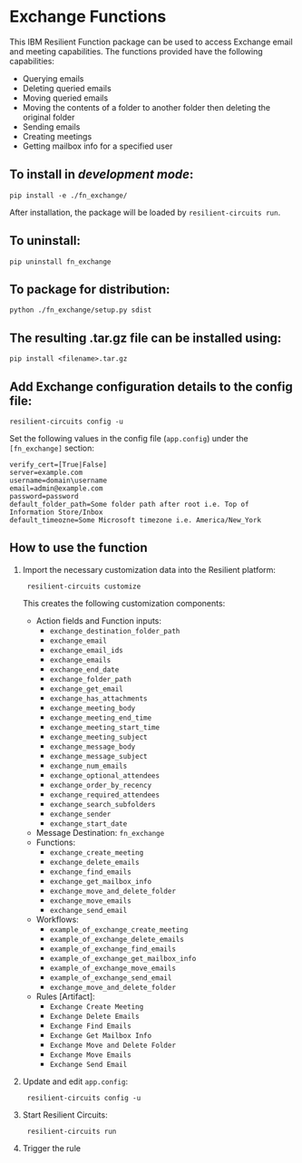 # Exchange Functions

This IBM Resilient Function package can be used to access Exchange email and meeting capabilities.
The functions provided have the following capabilities:

* Querying emails
* Deleting queried emails
* Moving queried emails
* Moving the contents of a folder to another folder then deleting the original folder
* Sending emails
* Creating meetings
* Getting mailbox info for a specified user

## To install in *development mode*:

    pip install -e ./fn_exchange/

After installation, the package will be loaded by `resilient-circuits run`.


## To uninstall:

    pip uninstall fn_exchange


## To package for distribution:

    python ./fn_exchange/setup.py sdist

## The resulting .tar.gz file can be installed using:

    pip install <filename>.tar.gz

## Add Exchange configuration details to the config file:
    
    resilient-circuits config -u
    
Set the following values in the config file (`app.config`) under the `[fn_exchange]` section:

```
verify_cert=[True|False]
server=example.com
username=domain\username
email=admin@example.com
password=password
default_folder_path=Some folder path after root i.e. Top of Information Store/Inbox
default_timeozne=Some Microsoft timezone i.e. America/New_York
```

## How to use the function

1. Import the necessary customization data into the Resilient platform:
                
        resilient-circuits customize
                
    This creates the following customization components:
    * Action fields and Function inputs: 
        *   `exchange_destination_folder_path`
        *   `exchange_email`
        *   `exchange_email_ids`
        *    `exchange_emails`
        *    `exchange_end_date`
        *    `exchange_folder_path`
        *    `exchange_get_email`
        *    `exchange_has_attachments`
        *    `exchange_meeting_body`
        *    `exchange_meeting_end_time`
        *    `exchange_meeting_start_time`
        *    `exchange_meeting_subject`
        *    `exchange_message_body`
        *    `exchange_message_subject`
        *    `exchange_num_emails`
        *    `exchange_optional_attendees`
        *    `exchange_order_by_recency`
        *    `exchange_required_attendees`
        *    `exchange_search_subfolders`
        *    `exchange_sender`
        *    `exchange_start_date`
    * Message Destination: `fn_exchange`
    * Functions: 
        * `exchange_create_meeting`
        * `exchange_delete_emails`
        * `exchange_find_emails`
        * `exchange_get_mailbox_info`
        * `exchange_move_and_delete_folder`
        * `exchange_move_emails`
        * `exchange_send_email`
    * Workflows:
        * `example_of_exchange_create_meeting`
        * `example_of_exchange_delete_emails`
        * `example_of_exchange_find_emails`
        * `example_of_exchange_get_mailbox_info`
        * `example_of_exchange_move_emails`
        * `example_of_exchange_send_email`
        * `exchange_move_and_delete_folder`
    * Rules [Artifact]:
        * `Exchange Create Meeting`
        * `Exchange Delete Emails`
        * `Exchange Find Emails`
        * `Exchange Get Mailbox Info`
        * `Exchange Move and Delete Folder`
        * `Exchange Move Emails`
        * `Exchange Send Email`
          
2. Update and edit `app.config`:
                
        resilient-circuits config -u
                
3. Start Resilient Circuits:

        resilient-circuits run

4. Trigger the rule
